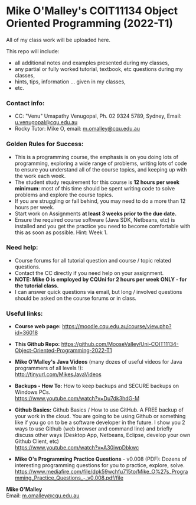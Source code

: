 # Mike O'Malley's COIT11134 Object Oriented Programming (2022-T1)

All of my class work will be uploaded here.

This repo will include:
* all additional notes and examples presented during my classes,
* any partial or fully worked tutorial, textbook, etc questions during my classes,
* hints, tips, information ... given in my classes,
* etc.

### Contact info:
* CC: "Venu" Umapathy Venugopal, Ph. 02 9324 5789, Sydney, Email: u.venugopal@cqu.edu.au
* Rocky Tutor: Mike O, email: m.omalley@cqu.edu.au

### Golden Rules for Success:
* This is a programming course, the emphasis is on you doing lots of programming, exploring a wide range of problems, writing lots of code to ensure you understand all of the course topics, and keeping up with the work each week.
* The student study requirement for this course is **12 hours per week minimum**: most of this time should be spent writing code to solve problems and explore the course topics.
* If you are struggling or fall behind, you may need to do a more than 12 hours per week.
* Start work on Assignments **at least 3 weeks prior to the due date.**
* Ensure the required course software (Java SDK, Netbeans, etc) is installed and you get the practice you need to become comfortable with this as soon as possible. Hint: Week 1.

### Need help:
* Course forums for all tutorial question and course / topic related questions.
* Contact the CC directly if you need help on your assignment.
* **NOTE: Mike O is employed by CQUni for 2 hours per week ONLY - for the tutorial class.**
* I can answer quick questions via email, but long / involved questions should be asked on the course forums or in class.


### Useful links:

* **Course web page:** https://moodle.cqu.edu.au/course/view.php?id=36018

* **This Github Repo:** https://github.com/MooseValley/Uni-COIT11134-Object-Oriented-Programming-2022-T1

* **Mike O'Malley's Java Videos** (many dozes of useful videos for Java programmers of all levels !):
<br>http://tinyurl.com/MikesJavaVideos

* **Backups - How To:**
How to keep backups and SECURE backups on Windows PCs.
<br>https://www.youtube.com/watch?v=Du7dk3hdG-M

* **Github Basics:**
Github Basics / How to use GitHub.
A FREE backup of your work in the cloud.  You are going to be using Github or something like if you go on to be a software developer in the future.
I show you 2 ways to use Github (web browser and command line)
and briefly discuss other ways (Desktop App, Netbeans, Eclipse, develop your own Github Client, etc)
<br>https://www.youtube.com/watch?v=A30iwpDbkwc

* **Mike O's Programming Practice Questions** - v0.008 (PDF):
Dozens of interesting programming questions for you to practice, explore, solve.
<br>https://www.mediafire.com/file/dpk59wchfu715to/Mike_O%27s_Programming_Practice_Questions_-_v0.008.pdf/file

**Mike O'Malley**
<br>Email: m.omalley@cqu.edu.au

